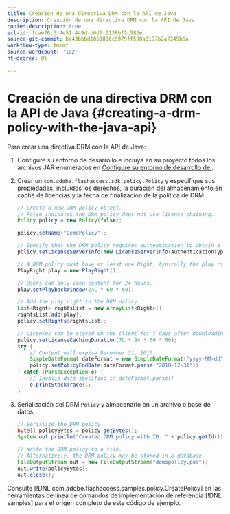 ```yaml
---
title: Creación de una directiva DRM con la API de Java
description: Creación de una directiva DRM con la API de Java
copied-description: true
exl-id: fcae76c3-4e51-449d-b6d5-2138bf1c583e
source-git-commit: be43bbbd1051886c8979ff590a3197b2a7249b6a
workflow-type: tm+mt
source-wordcount: '102'
ht-degree: 0%

---
```


# Creación de una directiva DRM con la API de Java {#creating-a-drm-policy-with-the-java-api}

Para crear una directiva DRM con la API de Java:

1. Configure su entorno de desarrollo e incluya en su proyecto todos los archivos JAR enumerados en [Configure su entorno de desarrollo de.](../../protecting-content/setting-up-the-sdk/setup-dev-env.md).
1. Crear un `com.adobe.flashaccess.sdk.policy.Policy` y especifique sus propiedades, incluidos los derechos, la duración del almacenamiento en caché de licencias y la fecha de finalización de la política de DRM.

   ```java
   // Create a new DRM policy object.  
   // False indicates the DRM policy does not use license chaining.  
   Policy policy = new Policy(false);  
   
   policy.setName("DemoPolicy");  
   
   // Specify that the DRM policy requires authentication to obtain a license.  
   policy.setLicenseServerInfo(new LicenseServerInfo(AuthenticationType.UsernamePassword));  
   
   // A DRM policy must have at least one Right, typically the play right  
   PlayRight play = new PlayRight();  
   
   // Users can only view content for 24 hours.  
   play.setPlaybackWindow(24L * 60 * 60);  
   
   // Add the play right to the DRM policy.  
   List<Right> rightsList = new ArrayList<Right>();  
   rightsList.add(play);  
   policy.setRights(rightsList);  
   
   // Licenses can be stored on the client for 7 days after downloading  
   policy.setLicenseCachingDuration(7L * 24 * 60 * 60);  
   try {  
       // Content will expire December 31, 2010  
       SimpleDateFormat dateFormat = new SimpleDateFormat("yyyy-MM-dd");  
       policy.setPolicyEndDate(dateFormat.parse("2010-12-31"));  
   } catch (ParseException e) {  
       // Invalid date specified in dateFormat.parse()  
       e.printStackTrace();  
   } 
   ```

1. Serialización del DRM `Policy` y almacenarlo en un archivo o base de datos.

   ```java
   // Serialize the DRM policy  
   byte[] policyBytes = policy.getBytes();  
   System.out.println("Created DRM policy with ID: " + policy.getId());  
   
   // Write the DRM policy to a file.   
   // Alternatively, the DRM policy may be stored in a database.  
   FileOutputStream out = new FileOutputStream("demopolicy.pol");  
   out.write(policyBytes);  
   out.close(); 
   ```

Consulte [!DNL com.adobe.flashaccess.samples.policy.CreatePolicy] en las herramientas de línea de comandos de implementación de referencia [!DNL samples] para el origen completo de este código de ejemplo.
